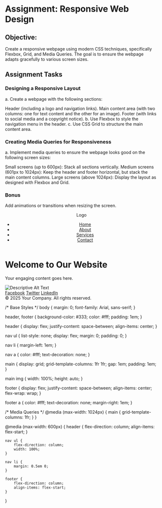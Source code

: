 # Assignment: Responsive Web Design

## Objective:
Create a responsive webpage using modern CSS techniques, specifically Flexbox, Grid, and Media Queries. The goal is to ensure the webpage adapts gracefully to various screen sizes.

## Assignment Tasks

### Designing a Responsive Layout
a. Create a webpage with the following sections:

Header (including a logo and navigation links).
Main content area (with two columns: one for text content and the other for an image).
Footer (with links to social media and a copyright notice).
b. Use Flexbox to style the navigation menu in the header.
c. Use CSS Grid to structure the main content area.

### Creating Media Queries for Responsiveness
a. Implement media queries to ensure the webpage looks good on the following screen sizes:

Small screens (up to 600px): Stack all sections vertically.
Medium screens (601px to 1024px): Keep the header and footer horizontal, but stack the main content columns.
Large screens (above 1024px): Display the layout as designed with Flexbox and Grid.

### Bonus

Add animations or transitions when resizing the screen.
<!DOCTYPE html>
<html lang="en">
<head>
    <meta charset="UTF-8">
    <meta name="viewport" content="width=device-width, initial-scale=1.0">
    <title>Responsive Web Design Assignment</title>
    <link rel="stylesheet" href="styles.css">
</head>
<body>
    <header>
        <div class="logo">Logo</div>
        <nav>
            <ul>
                <li><a href="#">Home</a></li>
                <li><a href="#">About</a></li>
                <li><a href="#">Services</a></li>
                <li><a href="#">Contact</a></li>
            </ul>
        </nav>
    </header>
    <main>
        <div class="text-content">
            <h1>Welcome to Our Website</h1>
            <p>Your engaging content goes here.</p>
        </div>
        <div class="image-content">
            <img src="image.jpg" alt="Descriptive Alt Text">
        </div>
    </main>
    <footer>
        <div class="social-media">
            <a href="#">Facebook</a>
            <a href="#">Twitter</a>
            <a href="#">LinkedIn</a>
        </div>
        <div class="copyright">
            &copy; 2025 Your Company. All rights reserved.
        </div>
    </footer>
</body>
</html>


/* Base Styles */
body {
    margin: 0;
    font-family: Arial, sans-serif;
}

header, footer {
    background-color: #333;
    color: #fff;
    padding: 1em;
}

header {
    display: flex;
    justify-content: space-between;
    align-items: center;
}

nav ul {
    list-style: none;
    display: flex;
    margin: 0;
    padding: 0;
}

nav li {
    margin-left: 1em;
}

nav a {
    color: #fff;
    text-decoration: none;
}

main {
    display: grid;
    grid-template-columns: 1fr 1fr;
    gap: 1em;
    padding: 1em;
}

main img {
    width: 100%;
    height: auto;
}

footer {
    display: flex;
    justify-content: space-between;
    align-items: center;
    flex-wrap: wrap;
}

footer a {
    color: #fff;
    text-decoration: none;
    margin-right: 1em;
}

/* Media Queries */
@media (max-width: 1024px) {
    main {
        grid-template-columns: 1fr;
    }
}

@media (max-width: 600px) {
    header {
        flex-direction: column;
        align-items: flex-start;
    }

    nav ul {
        flex-direction: column;
        width: 100%;
    }

    nav li {
        margin: 0.5em 0;
    }

    footer {
        flex-direction: column;
        align-items: flex-start;
    }
}

